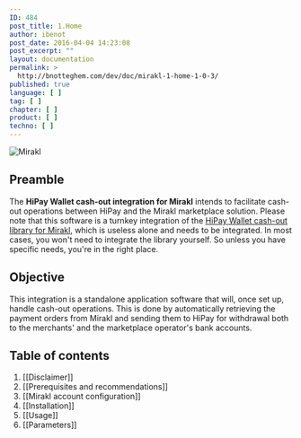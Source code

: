 ```yaml
---
ID: 484
post_title: 1.Home
author: ibenot
post_date: 2016-04-04 14:23:08
post_excerpt: ""
layout: documentation
permalink: >
  http://bnotteghem.com/dev/doc/mirakl-1-home-1-0-3/
published: true
language: [ ]
tag: [ ]
chapter: [ ]
product: [ ]
techno: [ ]
---
```

![Mirakl](https://github.com/hipay/hipay-wallet-cashout-mirakl-integration/wiki/images/header.jpg)

## Preamble
The **HiPay Wallet cash-out integration for Mirakl** intends to facilitate cash-out operations between HiPay and the Mirakl marketplace solution. Please note that this software is a turnkey integration of the [HiPay Wallet cash-out library for Mirakl][repo-lib], which is useless alone and needs to be integrated. In most cases, you won't need to integrate the library yourself. So unless you have specific needs, you're in the right place.

## Objective
This integration is a standalone application software that will, once set up, handle cash-out operations. This is done by automatically retrieving the payment orders from Mirakl and sending them to HiPay for withdrawal both to the merchants' and the marketplace operator's bank accounts. 

## Table of contents
1. [[Disclaimer]]
2. [[Prerequisites and recommendations]]
3. [[Mirakl account configuration]]
4. [[Installation]]
5. [[Usage]]
6. [[Parameters]]

[repo-lib]: https://github.com/hipay/hipay-wallet-cashout-mirakl-library